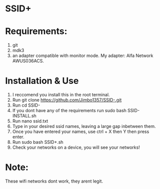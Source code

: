 # SSID+
# Requirements: 
1. git 
2. mdk3
3. an adapter compatible with monitor mode. 
My adapter: Alfa Network AWUS036ACS.
# Installation & Use
1. I reccomend you install this in the root terminal.
2. Run git clone https://github.com/Jimbo1357/SSID-.git
3. Run cd SSID-
4. If you dont have any of the requirements run sudo bash SSID-INSTALL.sh
5. Run nano ssid.txt
6. Type in your desired ssid names, leaving a large gap inbetween them.
7. Once you have entered your names, use ctrl + X then Y then press enter.
8. Run sudo bash SSID+.sh
9. Check your networks on a device, you will see your networks!
# Note:
These wifi networks dont work, they arent legit.
